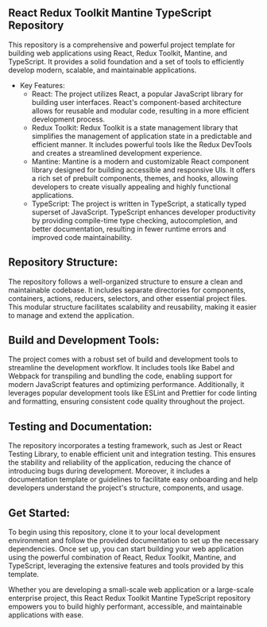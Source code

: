 ## React Redux Toolkit Mantine TypeScript Repository

This repository is a comprehensive and powerful project template for building web applications using React, Redux Toolkit, Mantine, and TypeScript. It provides a solid foundation and a set of tools to efficiently develop modern, scalable, and maintainable applications.

* Key Features:
    * React: The project utilizes React, a popular JavaScript library for building user interfaces. React's component-based architecture allows for reusable and modular code, resulting in a more efficient development process.
    * Redux Toolkit: Redux Toolkit is a state management library that simplifies the management of application state in a predictable and efficient manner. It includes powerful tools like the Redux DevTools and creates a streamlined development experience.
    * Mantine: Mantine is a modern and customizable React component library designed for building accessible and responsive UIs. It offers a rich set of prebuilt components, themes, and hooks, allowing developers to create visually appealing and highly functional applications.
    * TypeScript: The project is written in TypeScript, a statically typed superset of JavaScript. TypeScript enhances developer productivity by providing compile-time type checking, autocompletion, and better documentation, resulting in fewer runtime errors and improved code maintainability.

## Repository Structure:

The repository follows a well-organized structure to ensure a clean and maintainable codebase. It includes separate directories for components, containers, actions, reducers, selectors, and other essential project files. This modular structure facilitates scalability and reusability, making it easier to manage and extend the application.

## Build and Development Tools:

The project comes with a robust set of build and development tools to streamline the development workflow. It includes tools like Babel and Webpack for transpiling and bundling the code, enabling support for modern JavaScript features and optimizing performance. Additionally, it leverages popular development tools like ESLint and Prettier for code linting and formatting, ensuring consistent code quality throughout the project.

## Testing and Documentation:

The repository incorporates a testing framework, such as Jest or React Testing Library, to enable efficient unit and integration testing. This ensures the stability and reliability of the application, reducing the chance of introducing bugs during development. Moreover, it includes a documentation template or guidelines to facilitate easy onboarding and help developers understand the project's structure, components, and usage.

## Get Started:

To begin using this repository, clone it to your local development environment and follow the provided documentation to set up the necessary dependencies. Once set up, you can start building your web application using the powerful combination of React, Redux Toolkit, Mantine, and TypeScript, leveraging the extensive features and tools provided by this template.

Whether you are developing a small-scale web application or a large-scale enterprise project, this React Redux Toolkit Mantine TypeScript repository empowers you to build highly performant, accessible, and maintainable applications with ease.